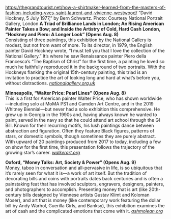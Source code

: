 https://thegrandtourist.net/how-a-shirtmaker-learned-from-the-masters-of-fashion-including-yves-saint-laurent-and-vivienne-westwood/
“David Hockney, 5 July 1977,” by Bern Schwartz. Photo: Courtesy National Portrait Gallery, London
**A Triad of Brilliance Lands in London; An Rising American Painter Takes a Bow; and Inside the Artistry of Cold, Hard Cash**
**London, “Hockney and Piero: A Longer Look” (Opens Aug. 8)**  
Consisting of three paintings, this exhibition by the National Gallery is modest, but not from want of more. To its director, in 1979, the English painter David Hockney wrote, “I must tell you that I love the collection of the National Gallery.” It’s where he saw Renaissance painter Piero della Francesca’s “The Baptism of Christ” for the first time, a painting he loved so much he faithfully reproduced it in the background of two portraits. With the Hockneys flanking the original 15th-century painting, this triad is an invitation to practice the art of looking long and hard at what’s before you, without distractions. [_nationalgallery.org.uk_](https://nationalgallery.org.uk/exhibitions/hockney-and-piero-a-longer-look)

**Minneapolis, “Walter Price: Pearl Lines” (Opens Aug. 8)**  
This is a first for American painter Walter Price, who has shown worldwide—including solo at MoMA PS1 and Camden Art Centre, and in the 2019 Whitney Biennial—but never had a solo exhibition this comprehensive. He grew up in Georgia in the 1990s and, having always known he wanted to paint, served in the navy so that he could attend art school through the GI Bill. Known for their recurring motifs, his lush paintings dance between abstraction and figuration. Often they feature Black figures, patterns of stars, or domestic symbols, though sometimes they are purely abstract. With upward of 20 paintings produced from 2017 to today, including a few on show for the first time, this presentation follows the trajectory of the growing star’s career. [_walkerart.org_](https://walkerart.org/calendar/2024/walter-price-pearl-lines)

**Oxford, “Money Talks: Art, Society & Power” (Opens Aug. 9)**  
Money, taboo in conversation and all-pervasive in life, is so ubiquitous that it’s rarely seen for what it is—a work of art itself. But the tradition of decorating bills and coins with portraits dates back centuries and is often a painstaking feat that has involved sculptors, engravers, designers, painters, and photographers to accomplish. Presenting money that is art (like 20th-century bills designed by Viennese artists Gustav Klimt and Koloman Moser), and art that is money (like contemporary work featuring the dollar bill by Andy Warhol, Guerilla Girls, and Banksy), this exhibition examines the art of cash and the complicated emotions that come with it. [_ashmolean.org_](https://www.ashmolean.org/exhibition/money-talks-art-power-and-society)